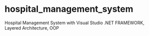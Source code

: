 # hospital_management_system
Hospital Management System with Visual Studio .NET FRAMEWORK,  Layered Architecture, OOP
